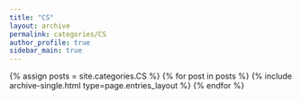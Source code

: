 ```yaml
---
title: "CS"
layout: archive
permalink: categories/CS
author_profile: true
sidebar_main: true
---
```


{% assign posts = site.categories.CS %}
{% for post in posts %} {% include archive-single.html type=page.entries_layout %} {% endfor %}
